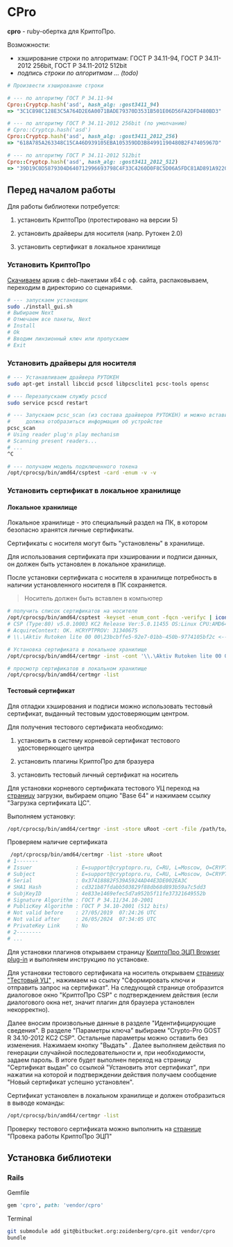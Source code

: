 # CPro #

**cpro** - ruby-обертка для КриптоПро. 

Возможности:

* хэширование строки по алгоритмам: ГОСТ Р 34.11-94, ГОСТ Р 34.11-2012 256bit, ГОСТ Р 34.11-2012 512bit
* *подпись строки по алгоритмам ... (todo)*

```ruby
# Произвести хэширование строки

# --- по алгоритму ГОСТ Р 34.11-94
Cpro::Cryptcp.hash('asd', hash_alg: :gost3411_94)
=> "3C1C898C128E3C5A764D2E6A0071BADE79370D3531B501E06D56FA2DFD480BD3"

# --- по алгоритму ГОСТ Р 34.11-2012 256bit (по умолчанию)
# Cpro::Cryptcp.hash('asd')
Cpro::Cryptcp.hash('asd', hash_alg: :gost3411_2012_256)
=> "618A785A263348C15CA46D939105EBA105359DD3B84991190480B2F47405967D"

# --- по алгоритму ГОСТ Р 34.11-2012 512bit
Cpro::Cryptcp.hash('asd', hash_alg: :gost3411_2012_512)
=> "39D19C0D5879304D640712996693798C4F33C4260D0F8C5D06A5FDC81AD891A9220B04A9A17CDF63EDCA856452FABC632671FC623A492444E47E7F9610DEB0A9"
```



## Перед началом работы

Для работы библиотеки потребуется:

1) установить КриптоПро (протестировано на версии 5)

2) установить драйверы для носителя (напр. Рутокен 2.0)

3) установить сертификат в локальное хранилище



### Установить КриптоПро

[Скачиваем](https://www.cryptopro.ru/products/csp/downloads) архив с deb-пакетами x64 с оф. сайта, распаковываем, переходим в директорию со сценариями.

```bash
# --- запускаем установщик
sudo ./install_gui.sh
# Выбираем Next
# Отмечаем все пакеты, Next
# Install
# Ok
# Вводим линзионный ключ или пропускаем
# Exit
```



### Установить драйверы для носителя

```bash
# --- Устанавливаем драйвера РУТОКЕН
sudo apt-get install libccid pcscd libpcsclite1 pcsc-tools opensc

# --- Перезапускаем службу pcscd
sudo service pcscd restart

# --- Запускаем pcsc_scan (из состава драйверов РУТОКЕН) и можно вставить РУТОКЕН,
#     должна отобразиться информация об устройстве
pcsc_scan
# Using reader plug'n play mechanism
# Scanning present readers...
# ...
^C

# --- получаем модель подключенного токена
/opt/cprocsp/bin/amd64/csptest -card -enum -v -v
```



### Установить сертификат в локальное хранилище

#### Локальное хранилище

Локальное хранилище - это специальный раздел на ПК, в котором безопасно хранятся личные сертификаты.

Сертификаты с носителя могут быть "установлены" в хранилище. 

Для использования сертификата при хэшировании и подписи данных, он должен быть установлен в локальное хранилище. 

После установки сертификата с носителя в хранилище потребность в наличии установленного носителя в ПК сохраняется.

> Носитель должен быть вставлен в компьютер

```bash
# получить список сертификатов на носителе
/opt/cprocsp/bin/amd64/csptest -keyset -enum_cont -fqcn -verifyc | iconv -f cp1251
# CSP (Type:80) v5.0.10003 KC2 Release Ver:5.0.11455 OS:Linux CPU:AMD64
# AcquireContext: OK. HCRYPTPROV: 31340675
# \\.\Aktiv Rutoken lite 00 00\23bcbffe5-92e7-01bb-450b-9774105bf2c <------ сертификат

# Установка сертификата в локальное хранилище
/opt/cprocsp/bin/amd64/certmgr -inst -cont '\\.\Aktiv Rutoken lite 00 00\23bcbffe5-92e7-01bb-450b-9774105bf2c'

# просмотр сертификатов в локальном хранилище
/opt/cprocsp/bin/amd64/certmgr -list
```

#### Тестовый сертификат

Для отладки хэширования и подписи можно использовать тестовый сертификат, выданный тестовым удостоверяющим центром.

Для получения тестового сертификата необходимо:

1) установить в систему корневой сертификат тестового удостоверяющего центра

2) установить плагины КриптоПро для бразуера

3) установить тестовый личный сертификат на носитель



Для установки корневого сертификата тестового УЦ переход на [страницу](https://www.cryptopro.ru/certsrv/certcarc.asp) загрузки, выбираем опцию "Base 64" и нажимаем ссылку "Загрузка сертификата ЦС". 

Выполняем установку:

```bash
/opt/cprocsp/bin/amd64/certmgr -inst -store uRoot -cert -file /path/to/downloaded/certnew.cer
```

Проверяем наличие сертификата

```bash
 /opt/cprocsp/bin/amd64/certmgr -list -store uRoot
# 1-------
# Issuer              : E=support@cryptopro.ru, C=RU, L=Moscow, O=CRYPTO-PRO LLC, CN=CRYPTO-PRO Test Center 2
# Subject             : E=support@cryptopro.ru, C=RU, L=Moscow, O=CRYPTO-PRO LLC, CN=CRYPTO-PRO Test Center 2
# Serial              : 0x37418882F539A5924AD44E3DE002EA3C
# SHA1 Hash           : cd321b87fdabb503829f88db68d893b59a7c5dd3
# SubjKeyID           : 4e833e1469efec5d7a952b5f11fe37321649552b
# Signature Algorithm : ГОСТ Р 34.11/34.10-2001
# PublicKey Algorithm : ГОСТ Р 34.10-2001 (512 bits)
# Not valid before    : 27/05/2019  07:24:26 UTC
# Not valid after     : 26/05/2024  07:34:05 UTC
# PrivateKey Link     : No
# 2--------
# ...
```



Для установки плагинов открываем страницу [КриптоПро ЭЦП Browser plug-in](https://www.cryptopro.ru/products/cades/plugin) и выполняем инструкцию по установке.



Для установки тестового сертификата на носитель открываем [страницу "Тестовый УЦ"](https://www.cryptopro.ru/certsrv/) , нажимаем на ссылку "Сформировать ключи и отправить запрос на сертификат". На следующей странице отобразится диалоговое окно "КриптоПро CSP" с подтверждением действия (если диалогового окна нет, значит плагин для браузера установлен некорректно).

Далее вносим произвольные данные в разделе "Идентифицирующие сведения". В разделе "Параметры ключа" выбираем "Crypto-Pro GOST R 34.10-2012 KC2 CSP". Остальные параметры можно оставить без изменения. Нажимаем кнопку "Выдать" . Далее выполняем действия по генерации случайной последовательности и, при необходимости, задаем пароль. В итоге будет выполнен переход на страницу "Сертификат выдан" со ссылкой "Установить этот сертификат", при нажатии на которой и подтверждении действия получаем сообщение "Новый сертификат успешно установлен".

Сертификат установлен в локальном хранилище и должен отобразиться в выводе команды:

```bash
/opt/cprocsp/bin/amd64/certmgr -list
```

Проверку тестового сертификата можно выполнить на [странице](https://www.cryptopro.ru/sites/default/files/products/cades/demopage/simple.html) "Провека работы КриптоПро ЭЦП"



## Установка библиотеки

### Rails

Gemfile

```ruby
gem 'cpro', path: 'vendor/cpro'
```

Terminal

```bash
git submodule add git@bitbucket.org:zoidenberg/cpro.git vendor/cpro
bundle
```



